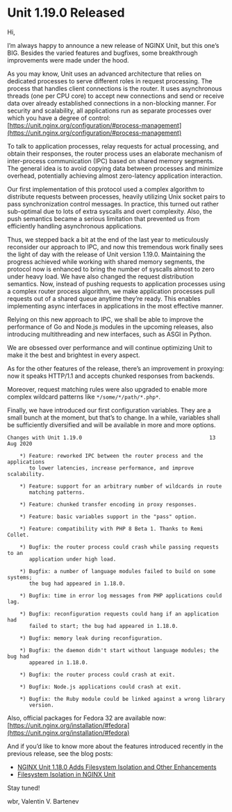# Unit 1.19.0 Released

Hi,

I’m always happy to announce a new release of NGINX Unit, but this one’s BIG.
Besides the varied features and bugfixes, some breakthrough improvements were
made under the hood.

As you may know, Unit uses an advanced architecture that relies on dedicated
processes to serve different roles in request processing.  The process that
handles client connections is the router.  It uses asynchronous threads (one
per CPU core) to accept new connections and send or receive data over already
established connections in a non-blocking manner.  For security and scalability,
all applications run as separate processes over which you have a degree of
control: [https://unit.nginx.org/configuration/#process-management](https://unit.nginx.org/configuration/#process-management)

To talk to application processes, relay requests for actual processing,
and obtain their responses, the router process uses an elaborate mechanism
of inter-process communication (IPC) based on shared memory segments.
The general idea is to avoid copying data between processes and minimize
overhead, potentially achieving almost zero-latency application interaction.

Our first implementation of this protocol used a complex algorithm to
distribute requests between processes, heavily utilizing Unix socket pairs
to pass synchronization control messages.  In practice, this turned out
rather sub-optimal due to lots of extra syscalls and overt complexity.
Also, the push semantics became a serious limitation that prevented us
from efficiently handling asynchronous applications.

Thus, we stepped back a bit at the end of the last year to meticulously
reconsider our approach to IPC, and now this tremendous work finally sees
the light of day with the release of Unit version 1.19.0.  Maintaining the
progress achieved while working with shared memory segments, the protocol now
is enhanced to bring the number of syscalls almost to zero under heavy load.
We have also changed the request distribution semantics.  Now, instead of
pushing requests to application processes using a complex router process
algorithm, we make application processes pull requests out of a shared
queue anytime they’re ready.  This enables implementing async interfaces
in applications in the most effective manner.

Relying on this new approach to IPC, we shall be able to improve the
performance of Go and Node.js modules in the upcoming releases, also
introducing multithreading and new interfaces, such as ASGI in Python.

We are obsessed over performance and will continue optimizing Unit to
make it the best and brightest in every aspect.

As for the other features of the release, there’s an improvement in proxying:
now it speaks HTTP/1.1 and accepts chunked responses from backends.

Moreover, request matching rules were also upgraded to enable more complex
wildcard patterns like `*/some/*/path/*.php*`.

Finally, we have introduced our first configuration variables.  They are
a small bunch at the moment, but that’s to change.  In a while, variables
shall be sufficiently diversified and will be available in more and more
options.

```none
Changes with Unit 1.19.0                                         13 Aug 2020

    *) Feature: reworked IPC between the router process and the applications
       to lower latencies, increase performance, and improve scalability.

    *) Feature: support for an arbitrary number of wildcards in route
       matching patterns.

    *) Feature: chunked transfer encoding in proxy responses.

    *) Feature: basic variables support in the "pass" option.

    *) Feature: compatibility with PHP 8 Beta 1. Thanks to Remi Collet.

    *) Bugfix: the router process could crash while passing requests to an
       application under high load.

    *) Bugfix: a number of language modules failed to build on some systems;
       the bug had appeared in 1.18.0.

    *) Bugfix: time in error log messages from PHP applications could lag.

    *) Bugfix: reconfiguration requests could hang if an application had
       failed to start; the bug had appeared in 1.18.0.

    *) Bugfix: memory leak during reconfiguration.

    *) Bugfix: the daemon didn't start without language modules; the bug had
       appeared in 1.18.0.

    *) Bugfix: the router process could crash at exit.

    *) Bugfix: Node.js applications could crash at exit.

    *) Bugfix: the Ruby module could be linked against a wrong library
       version.
```

Also, official packages for Fedora 32 are available now:
[https://unit.nginx.org/installation/#fedora](https://unit.nginx.org/installation/#fedora)

And if you’d like to know more about the features introduced recently in
the previous release, see the blog posts:

- [NGINX Unit 1.18.0 Adds Filesystem Isolation and Other Enhancements](https://www.nginx.com/blog/nginx-unit-1-18-0-now-available/)
- [Filesystem Isolation in NGINX Unit](https://www.nginx.com/blog/filesystem-isolation-nginx-unit/)

Stay tuned!

wbr, Valentin V. Bartenev
